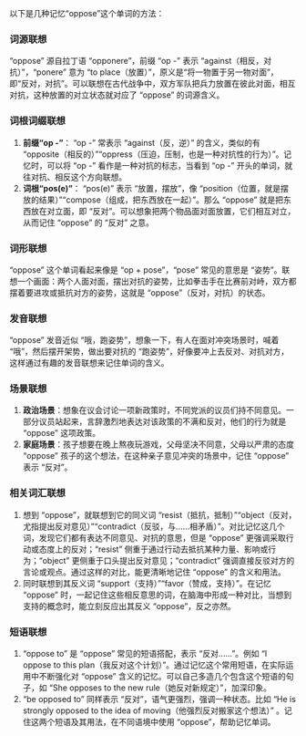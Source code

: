 以下是几种记忆“oppose”这个单词的方法：

### 词源联想
“oppose” 源自拉丁语 “opponere”，前缀 “op -” 表示 “against（相反，对抗）”，“ponere” 意为 “to place（放置）”，原义是“将一物置于另一物对面”，即“反对，对抗”。可以联想在古代战争中，双方军队把兵力放置在彼此对面，相互对抗，这种放置的对立状态就对应了 “oppose” 的词源含义。

### 词根词缀联想
1. **前缀“op -”**： “op -” 常表示 “against（反，逆）” 的含义，类似的有 “opposite（相反的）”“oppress（压迫，压制，也是一种对抗性的行为）”。记忆时，可以将 “op -” 看作是一种对抗的标志，当看到 “op -” 开头的单词，就往对抗、相反这个方向联想。
2. **词根“pos(e)”**： “pos(e)” 表示 “放置，摆放”，像 “position（位置，就是摆放的结果）”“compose（组成，把东西放在一起）”。那么 “oppose” 就是把东西放在对立面，即 “反对”。可以想象把两个物品面对面放置，它们相互对立，从而记住 “oppose” 的 “反对” 之意。

### 词形联想
“oppose” 这个单词看起来像是 “op + pose”，“pose” 常见的意思是 “姿势”。联想一个画面：两个人面对面，摆出对抗的姿势，比如拳击手在比赛前对峙，双方都摆着要进攻或抵抗对方的姿势，这就是 “oppose”（反对，对抗）的状态。

### 发音联想
“oppose” 发音近似 “哦，跑姿势”，想象一下，有人在面对冲突场景时，喊着 “哦”，然后摆开架势，做出要对抗的 “跑姿势”，好像要冲上去反对、对抗对方，这样通过有趣的发音联想来记住单词的含义。

### 场景联想
1. **政治场景**：想象在议会讨论一项新政策时，不同党派的议员们持不同意见。一部分议员站起来，言辞激烈地表达对该政策的不满和反对，他们的行为就是 “oppose” 这项政策。
2. **家庭场景**：孩子想要在晚上熬夜玩游戏，父母坚决不同意，父母以严肃的态度 “oppose” 孩子的这个想法，在这种亲子意见冲突的场景中，记住 “oppose” 表示 “反对”。

### 相关词汇联想
1. 想到 “oppose”，就联想到它的同义词 “resist（抵抗，抵制）”“object（反对，尤指提出反对意见）”“contradict（反驳，与……相矛盾）”。对比记忆这几个词，发现它们都有表达不同意见、对抗的意思，但是 “oppose” 更强调采取行动或态度上的反对；“resist” 侧重于通过行动去抵抗某种力量、影响或行为；“object” 更侧重于口头提出反对意见；“contradict” 强调直接反驳对方的言论或观点。通过这样的对比，能更清晰地记住 “oppose” 的含义和用法。
2. 同时联想到其反义词 “support（支持）”“favor（赞成，支持）”。在记忆 “oppose” 时，一起记住这些相反意思的词，在脑海中形成一种对比，当想到支持的概念时，能立刻反应出其反义 “oppose”，反之亦然。

### 短语联想
1. “oppose to” 是 “oppose” 常见的短语搭配，表示 “反对……”。例如 “I oppose to this plan（我反对这个计划）”。通过记忆这个常用短语，在实际运用中不断强化对 “oppose” 含义的记忆。可以自己多造几个包含这个短语的句子，如 “She opposes to the new rule（她反对新规定）”，加深印象。
2. “be opposed to” 同样表示 “反对”，语气更强烈，强调一种状态。比如 “He is strongly opposed to the idea of moving（他强烈反对搬家这个想法）” 。记住这两个短语及其用法，在不同语境中使用 “oppose”，帮助记忆单词。 